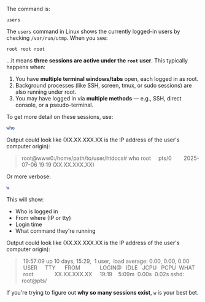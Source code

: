 The command is:
```
users
```


The `users` command in Linux shows the currently logged-in users by checking `/var/run/utmp`. When you see:

```
root root root
```

…it means **three sessions are active under the `root` user**. This typically happens when:

1. You have **multiple terminal windows/tabs** open, each logged in as root.
2. Background processes (like SSH, screen, tmux, or sudo sessions) are also running under root.
3. You may have logged in via **multiple methods** — e.g., SSH, direct console, or a pseudo-terminal.
    

To get more detail on these sessions, use:

```bash
who
```


Output could look like (XX.XX.XXX.XX is the IP address of the user's computer origin):
> root@www0:/home/path/to/user/htdocs# who
> root     pts/0        2025-07-06 19:19 (XX.XX.XXX.XX)
>

Or more verbose:

```bash
w
```

This will show:
- Who is logged in
- From where (IP or tty)
- Login time
- What command they're running

Output could look like  (XX.XX.XXX.XX is the IP address of the user's computer origin):
>  19:57:09 up 10 days, 15:29,  1 user,  load average: 0.00, 0.00, 0.00
>  USER     TTY      FROM             LOGIN@   IDLE   JCPU   PCPU  WHAT
>  root              XX.XX.XXX.XX     19:19    5:09m  0.00s  0.02s sshd: root@pts/

If you're trying to figure out **why so many sessions exist**, `w` is your best bet.